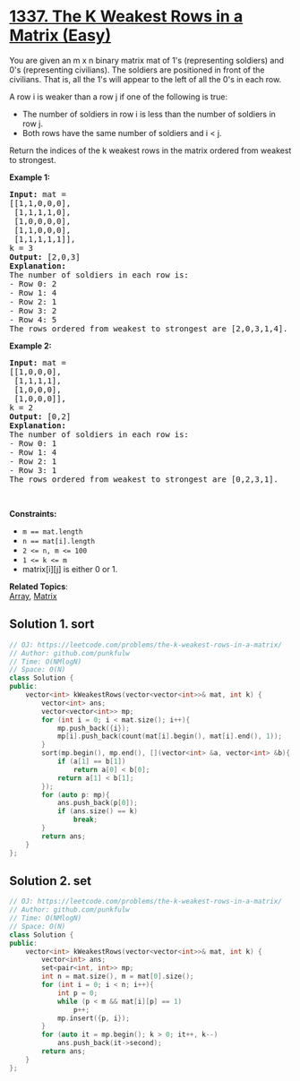 # [1337. The K Weakest Rows in a Matrix (Easy)](https://leetcode.com/problems/the-k-weakest-rows-in-a-matrix/)

<p>You are given an m x n binary matrix mat of 1's (representing soldiers) and 0's (representing civilians). 
  The soldiers are positioned in front of the civilians. That is, all the 1's will appear to the left of all the 0's in each row.</p>

<p>A row i is weaker than a row j if one of the following is true:</p>

<ul>
  <li>The number of soldiers in row i is less than the number of soldiers in row j.</li>
  <li>Both rows have the same number of soldiers and i < j.</li>
</ul>

<p>Return the indices of the k weakest rows in the matrix ordered from weakest to strongest.</p>

<p><strong>Example 1:</strong></p>
<pre>
<strong>Input:</strong> mat = 
[[1,1,0,0,0],
 [1,1,1,1,0],
 [1,0,0,0,0],
 [1,1,0,0,0],
 [1,1,1,1,1]], 
k = 3
<strong>Output:</strong> [2,0,3]
<strong>Explanation:</strong> 
The number of soldiers in each row is: 
- Row 0: 2 
- Row 1: 4 
- Row 2: 1 
- Row 3: 2 
- Row 4: 5 
The rows ordered from weakest to strongest are [2,0,3,1,4].
</pre>

<p><strong>Example 2:</strong></p>
<pre>
<strong>Input:</strong> mat = 
[[1,0,0,0],
 [1,1,1,1],
 [1,0,0,0],
 [1,0,0,0]], 
k = 2
<strong>Output:</strong> [0,2]
<strong>Explanation:</strong> 
The number of soldiers in each row is: 
- Row 0: 1 
- Row 1: 4 
- Row 2: 1 
- Row 3: 1 
The rows ordered from weakest to strongest are [0,2,3,1].
</pre>


<p>&nbsp;</p>
<p><strong>Constraints:</strong></p>

<ul>
  <li><code>m == mat.length</code></li>
  <li><code>n == mat[i].length</code></li>
  <li><code>2 &lt;= n, m &lt;= 100</code></li>
  <li><code>1 &lt;= k &lt;= m</code></li>
  <li>matrix[i][j] is either 0 or 1.</li>
</ul>



**Related Topics**:  
[Array](https://leetcode.com/tag/array/), [Matrix](https://leetcode.com/tag/matrix/)


## Solution 1. sort

```cpp
// OJ: https://leetcode.com/problems/the-k-weakest-rows-in-a-matrix/
// Author: github.com/punkfulw
// Time: O(NMlogN)
// Space: O(N)
class Solution {
public:
    vector<int> kWeakestRows(vector<vector<int>>& mat, int k) {
        vector<int> ans;
        vector<vector<int>> mp;
        for (int i = 0; i < mat.size(); i++){
            mp.push_back({i});
            mp[i].push_back(count(mat[i].begin(), mat[i].end(), 1));
        }
        sort(mp.begin(), mp.end(), [](vector<int> &a, vector<int> &b){
            if (a[1] == b[1])
                return a[0] < b[0];
            return a[1] < b[1];
        });
        for (auto p: mp){
            ans.push_back(p[0]);
            if (ans.size() == k)
                break;
        }
        return ans;
    }
};
```

## Solution 2. set

```cpp
// OJ: https://leetcode.com/problems/the-k-weakest-rows-in-a-matrix/
// Author: github.com/punkfulw
// Time: O(NMlogN)
// Space: O(N)
class Solution {
public:
    vector<int> kWeakestRows(vector<vector<int>>& mat, int k) {
        vector<int> ans;
        set<pair<int, int>> mp;
        int n = mat.size(), m = mat[0].size();
        for (int i = 0; i < n; i++){
            int p = 0;
            while (p < m && mat[i][p] == 1)
                p++;
            mp.insert({p, i});
        }
        for (auto it = mp.begin(); k > 0; it++, k--)
            ans.push_back(it->second);
        return ans;
    }
};
```
